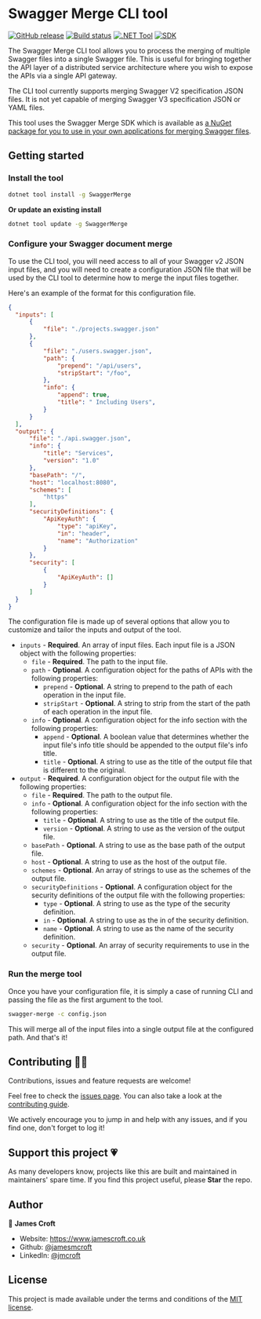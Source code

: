 # Swagger Merge CLI tool

[![GitHub release](https://img.shields.io/github/release/jamesmcroft/swagger-merge.svg)](https://github.com/jamesmcroft/swagger-merge/releases)
[![Build status](https://github.com/jamesmcroft/swagger-merge/actions/workflows/ci.yml/badge.svg?branch=main)](https://github.com/jamesmcroft/swagger-merge/actions/workflows/ci.yml)
[![.NET Tool](https://img.shields.io/nuget/v/SwaggerMerge?label=dotnet%20tool)](https://www.nuget.org/packages/SwaggerMerge/)
[![SDK](https://img.shields.io/nuget/v/SwaggerMerge.SDK?label=sdk)](https://www.nuget.org/packages/SwaggerMerge.SDK/)

The Swagger Merge CLI tool allows you to process the merging of multiple Swagger files into a single Swagger file. This is useful for bringing together the API layer of a distributed service architecture where you wish to expose the APIs via a single API gateway.

The CLI tool currently supports merging Swagger V2 specification JSON files. It is not yet capable of merging Swagger V3 specification JSON or YAML files.

This tool uses the Swagger Merge SDK which is available as [a NuGet package for you to use in your own applications for merging Swagger files](https://www.nuget.org/packages/SwaggerMerge.SDK/).

## Getting started

### Install the tool

```bash
dotnet tool install -g SwaggerMerge
```

**Or update an existing install**

```bash
dotnet tool update -g SwaggerMerge
```

### Configure your Swagger document merge

To use the CLI tool, you will need access to all of your Swagger v2 JSON input files, and you will need to create a configuration JSON file that will be used by the CLI tool to determine how to merge the input files together.

Here's an example of the format for this configuration file.

```json
{
  "inputs": [
      {
          "file": "./projects.swagger.json"
      },
      {
          "file": "./users.swagger.json",
          "path": {
              "prepend": "/api/users",
              "stripStart": "/foo",
          },
          "info": {
              "append": true,
              "title": " Including Users",
          }
      }
  ],
  "output": {
      "file": "./api.swagger.json",
      "info": {
          "title": "Services",
          "version": "1.0"
      },
      "basePath": "/",
      "host": "localhost:8080",
      "schemes": [
          "https"
      ],
      "securityDefinitions": {
          "ApiKeyAuth": {
              "type": "apiKey",
              "in": "header",
              "name": "Authorization"
          }
      },
      "security": [
          {
              "ApiKeyAuth": []
          }
      ]  
  }
}
```

The configuration file is made up of several options that allow you to customize and tailor the inputs and output of the tool.

- `inputs` - **Required**. An array of input files. Each input file is a JSON object with the following properties:
  - `file` - **Required**. The path to the input file.
  - `path` - **Optional**. A configuration object for the paths of APIs with the following properties:
    - `prepend` - **Optional**. A string to prepend to the path of each operation in the input file.
    - `stripStart` - **Optional**. A string to strip from the start of the path of each operation in the input file.
  - `info` - **Optional**. A configuration object for the info section with the following properties:
    - `append` - **Optional**. A boolean value that determines whether the input file's info title should be appended to the output file's info title.
    - `title` - **Optional**. A string to use as the title of the output file that is different to the original.
- `output` - **Required**. A configuration object for the output file with the following properties:
  - `file` - **Required**. The path to the output file.
  - `info` - **Optional**. A configuration object for the info section with the following properties:
    - `title` - **Optional**. A string to use as the title of the output file.
    - `version` - **Optional**. A string to use as the version of the output file.
  - `basePath` - **Optional**. A string to use as the base path of the output file.
  - `host` - **Optional**. A string to use as the host of the output file.
  - `schemes` - **Optional**. An array of strings to use as the schemes of the output file.
  - `securityDefinitions` - **Optional**. A configuration object for the security definitions of the output file with the following properties:
    - `type` - **Optional**. A string to use as the type of the security definition.
    - `in` - **Optional**. A string to use as the in of the security definition.
    - `name` - **Optional**. A string to use as the name of the security definition.
  - `security` - **Optional**. An array of security requirements to use in the output file.

### Run the merge tool

Once you have your configuration file, it is simply a case of running CLI and passing the file as the first argument to the tool.

```bash
swagger-merge -c config.json
```

This will merge all of the input files into a single output file at the configured path. And that's it!

## Contributing 🤝🏻

Contributions, issues and feature requests are welcome!

Feel free to check the [issues page](https://github.com/jamesmcroft/swagger-merge/issues). You can also take a look at the [contributing guide](https://github.com/jamesmcroft/swagger-merge/blob/main/CONTRIBUTING.md).

We actively encourage you to jump in and help with any issues, and if you find one, don't forget to log it!

## Support this project 💗

As many developers know, projects like this are built and maintained in maintainers' spare time. If you find this project useful, please **Star** the repo.

## Author

👤 **James Croft**

- Website: <https://www.jamescroft.co.uk>
- Github: [@jamesmcroft](https://github.com/jamesmcroft)
- LinkedIn: [@jmcroft](https://linkedin.com/in/jmcroft)

## License

This project is made available under the terms and conditions of the [MIT license](LICENSE).
